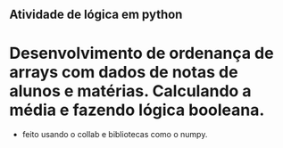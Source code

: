 ## Atividade de lógica em python


# Desenvolvimento de ordenança de arrays com dados de notas de alunos  e matérias. Calculando a média e fazendo lógica booleana.


- feito usando o collab e bibliotecas como o numpy.
